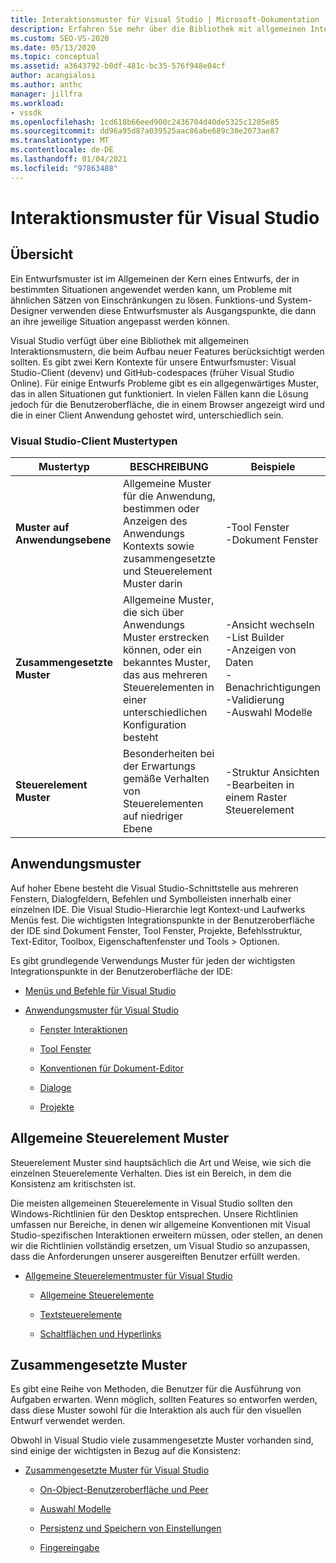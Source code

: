 ```yaml
---
title: Interaktionsmuster für Visual Studio | Microsoft-Dokumentation
description: Erfahren Sie mehr über die Bibliothek mit allgemeinen Interaktionsmustern, die Sie beim Entwickeln neuer Features für Visual Studio verwenden können.
ms.custom: SEO-VS-2020
ms.date: 05/13/2020
ms.topic: conceptual
ms.assetid: a3643792-b0df-481c-bc35-576f948e04cf
author: acangialosi
ms.author: anthc
manager: jillfra
ms.workload:
- vssdk
ms.openlocfilehash: 1cd618b66eed900c2436704d40de5325c1205e85
ms.sourcegitcommit: dd96a95d87a039525aac86abe689c30e2073ae87
ms.translationtype: MT
ms.contentlocale: de-DE
ms.lasthandoff: 01/04/2021
ms.locfileid: "97863488"
---
```

# <a name="interaction-patterns-for-visual-studio"></a>Interaktionsmuster für Visual Studio
## <a name="overview"></a>Übersicht
 Ein Entwurfsmuster ist im Allgemeinen der Kern eines Entwurfs, der in bestimmten Situationen angewendet werden kann, um Probleme mit ähnlichen Sätzen von Einschränkungen zu lösen. Funktions-und System-Designer verwenden diese Entwurfsmuster als Ausgangspunkte, die dann an ihre jeweilige Situation angepasst werden können.

 Visual Studio verfügt über eine Bibliothek mit allgemeinen Interaktionsmustern, die beim Aufbau neuer Features berücksichtigt werden sollten. Es gibt zwei Kern Kontexte für unsere Entwurfsmuster: Visual Studio-Client (devenv) und GitHub-codespaces (früher Visual Studio Online). Für einige Entwurfs Probleme gibt es ein allgegenwärtiges Muster, das in allen Situationen gut funktioniert. In vielen Fällen kann die Lösung jedoch für die Benutzeroberfläche, die in einem Browser angezeigt wird und die in einer Client Anwendung gehostet wird, unterschiedlich sein.

### <a name="visual-studio-client-pattern-types"></a>Visual Studio-Client Mustertypen

|Mustertyp|BESCHREIBUNG|Beispiele|
|------------------|-----------------|--------------|
|**Muster auf Anwendungsebene**|Allgemeine Muster für die Anwendung, bestimmen oder Anzeigen des Anwendungs Kontexts sowie zusammengesetzte und Steuerelement Muster darin|-Tool Fenster<br />-Dokument Fenster|
|**Zusammengesetzte Muster**|Allgemeine Muster, die sich über Anwendungs Muster erstrecken können, oder ein bekanntes Muster, das aus mehreren Steuerelementen in einer unterschiedlichen Konfiguration besteht|-Ansicht wechseln<br />-List Builder<br />-Anzeigen von Daten<br />-Benachrichtigungen<br />-Validierung<br />-Auswahl Modelle|
|**Steuerelement Muster**|Besonderheiten bei der Erwartungs gemäße Verhalten von Steuerelementen auf niedriger Ebene|-Struktur Ansichten<br />-Bearbeiten in einem Raster Steuerelement|

## <a name="application-patterns"></a>Anwendungsmuster
 Auf hoher Ebene besteht die Visual Studio-Schnittstelle aus mehreren Fenstern, Dialogfeldern, Befehlen und Symbolleisten innerhalb einer einzelnen IDE. Die Visual Studio-Hierarchie legt Kontext-und Laufwerks Menüs fest. Die wichtigsten Integrationspunkte in der Benutzeroberfläche der IDE sind Dokument Fenster, Tool Fenster, Projekte, Befehlsstruktur, Text-Editor, Toolbox, Eigenschaftenfenster und Tools > Optionen.

 Es gibt grundlegende Verwendungs Muster für jeden der wichtigsten Integrationspunkte in der Benutzeroberfläche der IDE:

- [Menüs und Befehle für Visual Studio](../../extensibility/ux-guidelines/menus-and-commands-for-visual-studio.md)

- [Anwendungsmuster für Visual Studio](../../extensibility/ux-guidelines/application-patterns-for-visual-studio.md)

  - [Fenster Interaktionen](../../extensibility/ux-guidelines/application-patterns-for-visual-studio.md#BKMK_WindowInteractions)

  - [Tool Fenster](../../extensibility/ux-guidelines/application-patterns-for-visual-studio.md#BKMK_ToolWindows)

  - [Konventionen für Dokument-Editor](../../extensibility/ux-guidelines/application-patterns-for-visual-studio.md#BKMK_DocumentEditorConventions)

  - [Dialoge](../../extensibility/ux-guidelines/application-patterns-for-visual-studio.md#BKMK_Dialogs)

  - [Projekte](../../extensibility/ux-guidelines/application-patterns-for-visual-studio.md#BKMK_Projects)

## <a name="common-control-patterns"></a>Allgemeine Steuerelement Muster
 Steuerelement Muster sind hauptsächlich die Art und Weise, wie sich die einzelnen Steuerelemente Verhalten. Dies ist ein Bereich, in dem die Konsistenz am kritischsten ist.

 Die meisten allgemeinen Steuerelemente in Visual Studio sollten den Windows-Richtlinien für den Desktop entsprechen. Unsere Richtlinien umfassen nur Bereiche, in denen wir allgemeine Konventionen mit Visual Studio-spezifischen Interaktionen erweitern müssen, oder stellen, an denen wir die Richtlinien vollständig ersetzen, um Visual Studio so anzupassen, dass die Anforderungen unserer ausgereiften Benutzer erfüllt werden.

- [Allgemeine Steuerelementmuster für Visual Studio](../../extensibility/ux-guidelines/common-control-patterns-for-visual-studio.md)

  - [Allgemeine Steuerelemente](../../extensibility/ux-guidelines/common-control-patterns-for-visual-studio.md#BKMK_CommonControls)

  - [Textsteuerelemente](../../extensibility/ux-guidelines/common-control-patterns-for-visual-studio.md#BKMK_TextControls)

  - [Schaltflächen und Hyperlinks](../../extensibility/ux-guidelines/common-control-patterns-for-visual-studio.md#BKMK_ButtonsAndHyperlinks)

## <a name="composite-patterns"></a>Zusammengesetzte Muster
 Es gibt eine Reihe von Methoden, die Benutzer für die Ausführung von Aufgaben erwarten. Wenn möglich, sollten Features so entworfen werden, dass diese Muster sowohl für die Interaktion als auch für den visuellen Entwurf verwendet werden.

 Obwohl in Visual Studio viele zusammengesetzte Muster vorhanden sind, sind einige der wichtigsten in Bezug auf die Konsistenz:

- [Zusammengesetzte Muster für Visual Studio](../../extensibility/ux-guidelines/composite-patterns-for-visual-studio.md)

  - [On-Object-Benutzeroberfläche und Peer](../../extensibility/ux-guidelines/composite-patterns-for-visual-studio.md#BKMK_OnObjectUI)

  - [Auswahl Modelle](../../extensibility/ux-guidelines/composite-patterns-for-visual-studio.md#BKMK_SelectionModels)

  - [Persistenz und Speichern von Einstellungen](../../extensibility/ux-guidelines/composite-patterns-for-visual-studio.md#BKMK_PersistenceAndSavingSettings)

  - [Fingereingabe](../../extensibility/ux-guidelines/composite-patterns-for-visual-studio.md#BKMK_TouchInput)
